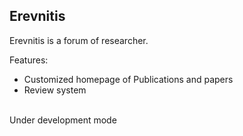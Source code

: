 ## Erevnitis

Erevnitis is a forum of researcher.<br>

Features:<br>
<ul>
<li>Customized homepage of Publications and papers</li>
<li>Review system</li>
</ul>
<br>Under development mode